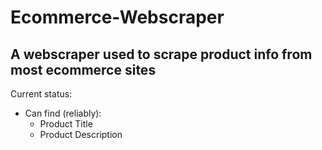 # Ecommerce-Webscraper
## A webscraper used to scrape product info from most ecommerce sites

Current status:
- Can find (reliably):
  - Product Title
  - Product Description
